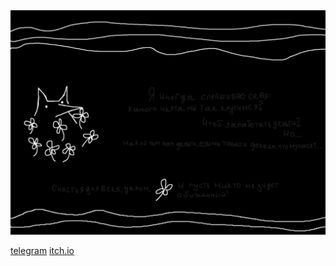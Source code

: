 <img src="./res/cover.png">

<a href="https://t.me/Shizz0id">telegram</a> 
<a href="https://shizzaho.itch.io/">itch.io</a>